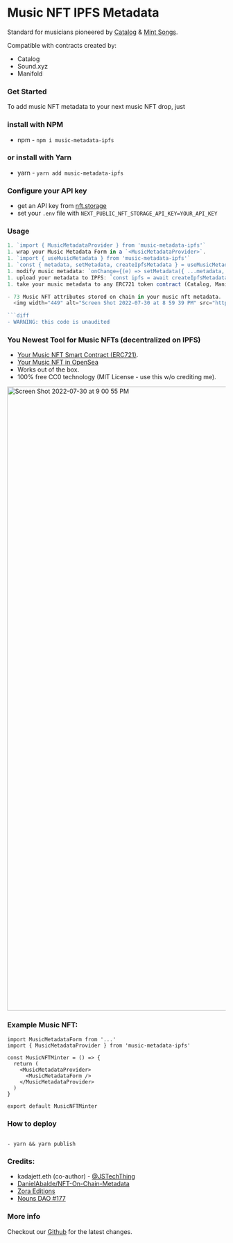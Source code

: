 # Music NFT IPFS Metadata

Standard for musicians pioneered by [Catalog](https://beta.catalog.works/) & [Mint Songs](https://zora.co/collections/0x2B5426A5B98a3E366230ebA9f95a24f09Ae4a584/93).

Compatible with contracts created by:

- Catalog
- Sound.xyz
- Manifold

### Get Started

To add music NFT metadata to your next music NFT drop, just

### install with NPM

- npm - `npm i music-metadata-ipfs`

### or install with Yarn

- yarn - `yarn add music-metadata-ipfs`

### Configure your API key

- get an API key from [nft.storage](https://nft.storage/)
- set your `.env` file with `NEXT_PUBLIC_NFT_STORAGE_API_KEY=YOUR_API_KEY`

### Usage

````js
1. `import { MusicMetadataProvider } from 'music-metadata-ipfs'`
1. wrap your Music Metadata Form in a `<MusicMetadataProvider>`.
1. `import { useMusicMetadata } from 'music-metadata-ipfs'`
1. `const { metadata, setMetadata, createIpfsMetadata } = useMusicMetadata()`
1. modify music metadata: `onChange={(e) => setMetadata({ ...metadata, image: e })}`
1. upload your metadata to IPFS: `const ipfs = await createIpfsMetadata()`
1. take your music metadata to any ERC721 token contract (Catalog, Manifold, Zora, Sound, etc.)

- 73 Music NFT attributes stored on chain in your music nft metadata.
  <img width="449" alt="Screen Shot 2022-07-30 at 8 59 39 PM" src="https://user-images.githubusercontent.com/23249402/182004014-a8e7fb11-92b5-44d1-a538-0682611d81c7.png">

```diff
- WARNING: this code is unaudited
````

### You Newest Tool for Music NFTs (decentralized on IPFS)

- [Your Music NFT Smart Contract (ERC721)](https://mumbai.polygonscan.com/address/0xb7CF570F9a816CEB90b780C324ECcdb6Fa6C722F#code).
- [Your Music NFT in OpenSea](https://testnets.opensea.io/assets/mumbai/0xb7CF570F9a816CEB90b780C324ECcdb6Fa6C722F/1)
- Works out of the box.
- 100% free CC0 technology (MIT License - use this w/o crediting me).

<img width="1440" alt="Screen Shot 2022-07-30 at 9 00 55 PM" src="https://user-images.githubusercontent.com/23249402/182004025-56ee0c37-0502-4677-9da4-b8d0217441a8.png">

### Example Music NFT:

```
import MusicMetadataForm from '...'
import { MusicMetadataProvider } from 'music-metadata-ipfs'

const MusicNFTMinter = () => {
  return (
    <MusicMetadataProvider>
      <MusicMetadataForm />
    </MusicMetadataProvider>
  )
}

export default MusicNFTMinter
```

### How to deploy

```

- yarn && yarn publish

```

### Credits:

- kadajett.eth (co-author) - [@JSTechThing](https://twitter.com/JSTechThing)
- [DanielAbalde/NFT-On-Chain-Metadata](https://github.com/DanielAbalde/NFT-On-Chain-Metadata)
- [Zora Editions](https://github.com/ourzora/zora-drops-contracts/blob/main/src/metadata/EditionMetadataRenderer.sol)
- [Nouns DAO #177](https://nouns.wtf/)

### More info

Checkout our [Github](https://github.com/SweetmanTech/MUSIC-METADATA-IPFS) for the latest changes.
